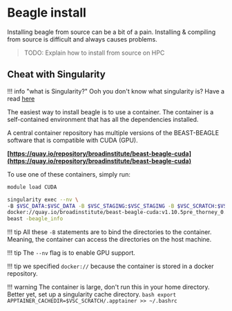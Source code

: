 # Beagle install 

Installing beagle from source can be a bit of a pain. Installing & compiling from source is difficult and always causes problems. 

> TODO: Explain how to install from source on HPC  

## Cheat with Singularity
!!! info "what is Singularity?"
    Ooh you don't know what singularity is? Have a read [here](./singularity.md)

The easiest way to install beagle is to use a container. The container is a self-contained environment that has all the dependencies installed. 

A central container repository has multiple versions of the BEAST-BEAGLE software that is compatible with CUDA (GPU). 

**[https://quay.io/repository/broadinstitute/beast-beagle-cuda](https://quay.io/repository/broadinstitute/beast-beagle-cuda)**

To use one of these containers, simply run: 
    
```bash
module load CUDA

singularity exec --nv \
-B $VSC_DATA:$VSC_DATA -B $VSC_STAGING:$VSC_STAGING -B $VSC_SCRATCH:$VSC_SCRATCH -B $VSC_HOME:$VSC_HOME -B $PWD \ 
docker://quay.io/broadinstitute/beast-beagle-cuda:v1.10.5pre_thorney_0.1.2 \
beast -beagle_info
```
!!! tip 
    All these `-B` statements are to bind the directories to the container. Meaning, the container can access the directories on the host machine.

!!! tip
    The `--nv` flag is to enable GPU support.

!!! tip 
    we specified `docker://` because the container is stored in a docker repository.

!!! warning
    The container is large, don't run this in your home directory.
    Better yet, set up a singularity cache directory.
    ```bash
    export APPTAINER_CACHEDIR=$VSC_SCRATCH/.apptainer >> ~/.bashrc
    ```
